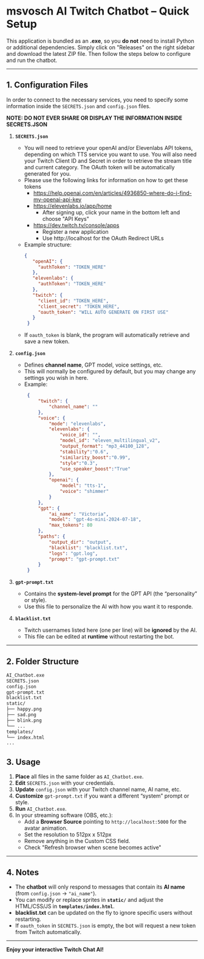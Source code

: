 # msvosch AI Twitch Chatbot – Quick Setup

This application is bundled as an **.exe**, so you **do not** need to install Python or additional dependencies. Simply click on "Releases" on the right sidebar and download the latest ZIP file. Then follow the steps below to configure and run the chatbot.

---

## 1. Configuration Files
In order to connect to the necessary services, you need to specify some information inside the `SECRETS.json` and `config.json` files.

**NOTE: DO NOT EVER SHARE OR DISPLAY THE INFORMATION INSIDE SECRETS.JSON**

1. **`SECRETS.json`**  
   - You will need to retrieve your openAI and/or Elevenlabs API tokens, depending on which TTS service you want to use. You will also need your Twitch Client ID and Secret in order to retrieve the stream title and current category. The OAuth token will be automatically generated for you.
   - Please use the following links for information on how to get these tokens
      - https://help.openai.com/en/articles/4936850-where-do-i-find-my-openai-api-key
      - https://elevenlabs.io/app/home
         - After signing up, click your name in the bottom left and choose "API Keys"   
      - https://dev.twitch.tv/console/apps
         - Register a new application
         - Use http://localhost for the OAuth Redirect URLs
   - Example structure:
     ```json
     {
        "openAI": {
          "authToken": "TOKEN_HERE"
        },
        "elevenlabs": {
          "authToken": "TOKEN_HERE"
        },
        "twitch": {
          "client_id": "TOKEN_HERE",
          "client_secret": "TOKEN_HERE",
          "oauth_token": "WILL AUTO GENERATE ON FIRST USE"
        }
      }
     ```
   - If `oauth_token` is blank, the program will automatically retrieve and save a new token.

2. **`config.json`**  
   - Defines **channel name**, GPT model, voice settings, etc.
   - This will normally be configured by default, but you may change any settings you wish in here.
   - Example:
     ```json
      {
          "twitch": {
              "channel_name": ""
          },
          "voice": {
              "mode": "elevenlabs",
              "elevenlabs": {
                  "voice_id": "",
                  "model_id": "eleven_multilingual_v2",
                  "output_format": "mp3_44100_128",
                  "stability":"0.6",
                  "similarity_boost":"0.99",
                  "style":"0.3",
                  "use_speaker_boost":"True"
              },
              "openai": {
                  "model": "tts-1",
                  "voice": "shimmer"
              }
          },
          "gpt": {
              "ai_name": "Victoria", 
              "model": "gpt-4o-mini-2024-07-18",
              "max_tokens": 80
          },
          "paths": {
              "output_dir": "output",
              "blacklist": "blacklist.txt",
              "logs": "gpt.log",
              "prompt": "gpt-prompt.txt"
          }
      }
     ```

3. **`gpt-prompt.txt`**  
   - Contains the **system-level prompt** for the GPT API (the “personality” or style).
   - Use this file to personalize the AI with how you want it to responde.

4. **`blacklist.txt`**  
   - Twitch usernames listed here (one per line) will be **ignored** by the AI.  
   - This file can be edited at **runtime** without restarting the bot.

---

## 2. Folder Structure

```bash
AI_Chatbot.exe
SECRETS.json
config.json
gpt-prompt.txt
blacklist.txt
static/
├── happy.png
├── sad.png
├── blink.png
└── ...
templates/
└── index.html
...
```
## 3. Usage

1. **Place** all files in the same folder as `AI_Chatbot.exe`.  
2. **Edit** `SECRETS.json` with your credentials.  
3. **Update** `config.json` with your Twitch channel name, AI name, etc.  
4. **Customize** `gpt-prompt.txt` if you want a different “system” prompt or style.  
5. **Run** `AI_Chatbot.exe`.  
6. In your streaming software (OBS, etc.):  
   - Add a **Browser Source** pointing to `http://localhost:5000` for the avatar animation.
   - Set the resolution to 512px x 512px
   - Remove anything in the Custom CSS field.
   - Check "Refresh browser when scene becomes active"

---

## 4. Notes

- The **chatbot** will only respond to messages that contain its **AI name** (from `config.json` → `"ai_name"`).  
- You can modify or replace sprites in **`static/`** and adjust the HTML/CSS/JS in **`templates/index.html`**.  
- **blacklist.txt** can be updated on the fly to ignore specific users without restarting.  
- If `oauth_token` in `SECRETS.json` is empty, the bot will request a new token from Twitch automatically.

---

**Enjoy your interactive Twitch Chat AI!**
